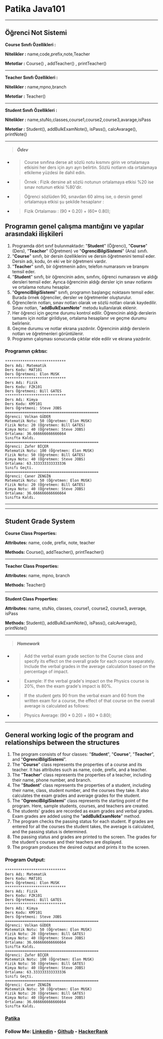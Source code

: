 # Patika Java101

------------
## Öğrenci Not Sistemi
**Course Sınıfı Özellikleri :**

**Nitelikler :** name,code,prefix,note,Teacher

**Metotlar :** Course() , addTeacher() , printTeacher()

------------
**Teacher Sınıfı Özellikleri :**

**Nitelikler :** name,mpno,branch

**Metotlar :** Teacher()

------------
**Student Sınıfı Özellikleri :**

**Nitelikler :** name,stuNo,classes,course1,course2,course3,avarage,isPass

**Metotlar :** Student(), addBulkExamNote(), isPass(), calcAvarage(), printNote()

------------
> ##### Ödev

- > Course sınıfına derse ait sözlü notu kısmını girin ve ortalamaya etkisini her ders için ayrı ayrı belirtin. Sözlü notların ıda ortalamaya etkileme yüzdesi ile dahil edin.
- > Örnek : Fizik dersine ait sözlü notunun ortalamaya etkisi %20 ise sınav notunun etkisi %80'dir.
- > Öğrenci sözlüden 90, sınavdan 60 almış ise, o dersin genel ortalamaya etkisi şu şekilde hesaplanır :
- > Fizik Ortalaması : (90 * 0.20) + (60* 0.80);


## Programın genel çalışma mantığını ve yapılar arasındaki ilişkileri

1. Programda dört sınıf bulunmaktadır: "**Student**" (Öğrenci), "**Course**" (Ders), "**Teacher**" (Öğretmen) ve "**OgrenciBilgiSistemi**" (Ana) sınıfı.
2. "**Course**" sınıfı, bir dersin özelliklerini ve dersin öğretmenini temsil eder. Dersin adı, kodu, ön eki ve bir öğretmeni vardır.
3. "**Teacher**" sınıfı, bir öğretmenin adını, telefon numarasını ve branşını temsil eder.
4. "**Student**" sınıfı, bir öğrencinin adını, sınıfını, öğrenci numarasını ve aldığı dersleri temsil eder. Ayrıca öğrencinin aldığı dersler için sınav notlarını ve ortalama notunu hesaplar.
5. "**OgrenciBilgiSistemi**" sınıfı, programın başlangıç noktasını temsil eder. Burada örnek öğrenciler, dersler ve 
   öğretmenler oluşturulur.
6. Öğrencilerin notları, sınav notları olarak ve sözlü notları olarak kaydedilir. Sınav notları, "**addBulkExamNote**" metodu kullanılarak eklenir.
7. Her öğrenci için geçme durumu kontrol edilir. Öğrencinin aldığı derslerin tamamı için notlar girildiyse, ortalama hesaplanır ve geçme durumu belirlenir.
8. Geçme durumu ve notlar ekrana yazdırılır. Öğrencinin aldığı derslerin notları ve öğretmenleri görüntülenir.
9. Programın çalışması sonucunda çıktılar elde edilir ve ekrana yazdırılır.

### Programın çıktısı:


    ****************************
    Ders Adı: Matematik
    Ders Kodu: MAT101
    Ders Öğretmeni: Elon MUSK
    ****************************
    Ders Adı: Fizik
    Ders Kodu: FZK101
    Ders Öğretmeni: Bill GATES
    ****************************
    Ders Adı: Kimya
    Ders Kodu: KMY101
    Ders Öğretmeni: Steve JOBS
    ===========================================
    Öğrenci: Volkan GÜDER
    Matematik Notu: 50 (Öğretmen: Elon MUSK)
    Fizik Notu: 20 (Öğretmen: Bill GATES)
    Kimya Notu: 40 (Öğretmen: Steve JOBS)
    Ortalama: 36.666666666666664
    Sınıfta Kaldı.
    ===========================================
    Öğrenci: Zafer BİÇER
    Matematik Notu: 100 (Öğretmen: Elon MUSK)
    Fizik Notu: 50 (Öğretmen: Bill GATES)
    Kimya Notu: 40 (Öğretmen: Steve JOBS)
    Ortalama: 63.333333333333336
    Sınıfı Geçti.
    ===========================================
    Öğrenci: Caner ZENGİN
    Matematik Notu: 50 (Öğretmen: Elon MUSK)
    Fizik Notu: 20 (Öğretmen: Bill GATES)
    Kimya Notu: 40 (Öğretmen: Steve JOBS)
    Ortalama: 36.666666666666664
    Sınıfta Kaldı.

------------

------------

## Student Grade System
**Course Class Properties:**

**Attributes:** name, code, prefix, note, teacher

**Methods:** Course(), addTeacher(), printTeacher()

------------
**Teacher Class Properties:**

**Attributes:** name, mpno, branch

**Methods:** Teacher()

------------
**Student Class Properties:**

**Attributes:** name, stuNo, classes, course1, course2, course3, average, isPass

**Methods:** Student(), addBulkExamNote(), isPass(), calcAverage(), printNote()

------------
> ##### Homework

- > Add the verbal exam grade section to the Course class and specify its effect on the overall grade for each course separately. Include the verbal grades in the average calculation based on the percentage of impact.

- > Example: If the verbal grade's impact on the Physics course is 20%, then the exam grade's impact is 80%.

- > If the student gets 90 from the verbal exam and 60 from the written exam for a course, the effect of that course on the overall average is calculated as follows:

- > Physics Average: (90 * 0.20) + (60 * 0.80);

------------
## General working logic of the program and relationships between the structures
1. The program consists of four classes: "**Student**", "**Course**", "**Teacher**", and "**OgrenciBilgiSistemi**".
2. The "**Course**" class represents the properties of a course and its teacher. It has attributes such as name, code, prefix, and a teacher.
3. The "**Teacher**" class represents the properties of a teacher, including their name, phone number, and branch.
4. The "**Student**" class represents the properties of a student, including their name, class, student number, and the courses they take. It also calculates the exam grades and average grades for the student.
5. The "**OgrenciBilgiSistemi**" class represents the starting point of the program. Here, sample students, courses, and teachers are created.
6. The students' grades are recorded as exam grades and verbal grades. Exam grades are added using the "**addBulkExamNote**" method.
7. The program checks the passing status for each student. If grades are entered for all the courses the student takes, the average is calculated, and the passing status is determined.
8. The passing status and grades are printed to the screen. The grades for the student's courses and their teachers are displayed.
9. The program produces the desired output and prints it to the screen.
### Program Output:

    ****************************
    Ders Adı: Matematik
    Ders Kodu: MAT101
    Ders Öğretmeni: Elon MUSK
    ****************************
    Ders Adı: Fizik
    Ders Kodu: FZK101
    Ders Öğretmeni: Bill GATES
    ****************************
    Ders Adı: Kimya
    Ders Kodu: KMY101
    Ders Öğretmeni: Steve JOBS
    ===========================================
    Öğrenci: Volkan GÜDER
    Matematik Notu: 50 (Öğretmen: Elon MUSK)
    Fizik Notu: 20 (Öğretmen: Bill GATES)
    Kimya Notu: 40 (Öğretmen: Steve JOBS)
    Ortalama: 36.666666666666664
    Sınıfta Kaldı.
    ===========================================
    Öğrenci: Zafer BİÇER
    Matematik Notu: 100 (Öğretmen: Elon MUSK)
    Fizik Notu: 50 (Öğretmen: Bill GATES)
    Kimya Notu: 40 (Öğretmen: Steve JOBS)
    Ortalama: 63.333333333333336
    Sınıfı Geçti.
    ===========================================
    Öğrenci: Caner ZENGİN
    Matematik Notu: 50 (Öğretmen: Elon MUSK)
    Fizik Notu: 20 (Öğretmen: Bill GATES)
    Kimya Notu: 40 (Öğretmen: Steve JOBS)
    Ortalama: 36.666666666666664
    Sınıfta Kaldı.

### [Patika](https://academy.patika.dev/courses/java101)

### **Follow Me:**  [Linkedin](https://www.linkedin.com/in/volkanguder/) - [Github](https://github.com/Volkanguder) - [HackerRank](https://www.hackerrank.com/volkanguder?hr_r=1)